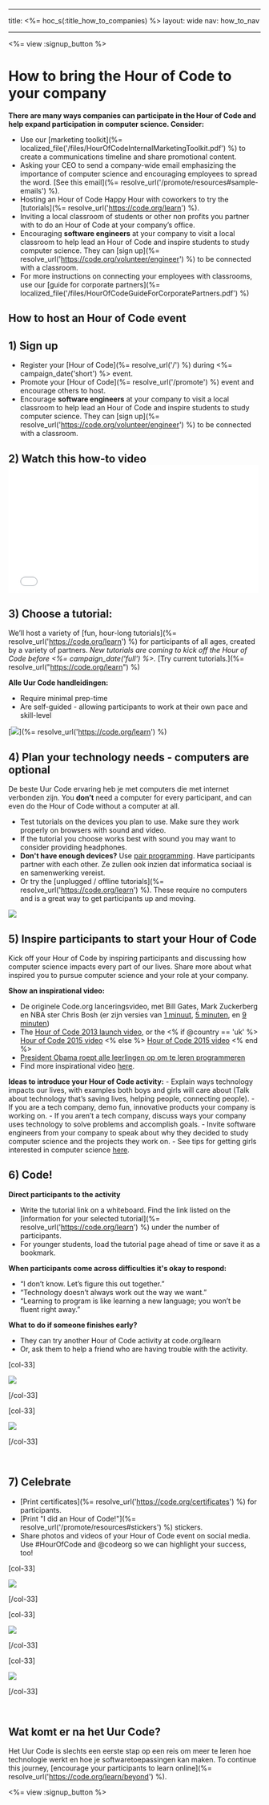 * * *

title: <%= hoc_s(:title_how_to_companies) %> layout: wide nav: how_to_nav

* * *

<%= view :signup_button %>

# How to bring the Hour of Code to your company

**There are many ways companies can participate in the Hour of Code and help expand participation in computer science. Consider:**

  * Use our [marketing toolkit](%= localized_file('/files/HourOfCodeInternalMarketingToolkit.pdf') %) to create a communications timeline and share promotional content.
  * Asking your CEO to send a company-wide email emphasizing the importance of computer science and encouraging employees to spread the word. [See this email](%= resolve_url('/promote/resources#sample-emails') %).
  * Hosting an Hour of Code Happy Hour with coworkers to try the [tutorials](%= resolve_url('https://code.org/learn') %).
  * Inviting a local classroom of students or other non profits you partner with to do an Hour of Code at your company’s office.
  * Encouraging **software engineers** at your company to visit a local classroom to help lead an Hour of Code and inspire students to study computer science. They can [sign up](%= resolve_url('https://code.org/volunteer/engineer') %) to be connected with a classroom.
  * For more instructions on connecting your employees with classrooms, use our [guide for corporate partners](%= localized_file('/files/HourOfCodeGuideForCorporatePartners.pdf') %)

## How to host an Hour of Code event

## 1) Sign up

  * Register your [Hour of Code](%= resolve_url('/') %) during <%= campaign_date('short') %> event.
  * Promote your [Hour of Code](%= resolve_url('/promote') %) event and encourage others to host.
  * Encourage **software engineers** at your company to visit a local classroom to help lead an Hour of Code and inspire students to study computer science. They can [sign up](%= resolve_url('https://code.org/volunteer/engineer') %) to be connected with a classroom.

## 2) Watch this how-to video <iframe width="500" height="255" src="//www.youtube.com/embed/SrnvvWDm73k" frameborder="0" allowfullscreen></iframe>
## 3) Choose a tutorial:

We’ll host a variety of [fun, hour-long tutorials](%= resolve_url('https://code.org/learn') %) for participants of all ages, created by a variety of partners. *New tutorials are coming to kick off the Hour of Code before <%= campaign_date('full') %>.* [Try current tutorials.](%= resolve_url("https://code.org/learn") %)

**Alle Uur Code handleidingen:**

  * Require minimal prep-time
  * Are self-guided - allowing participants to work at their own pace and skill-level

[![](/images/fit-700/tutorials.png)](%= resolve_url('https://code.org/learn') %)

## 4) Plan your technology needs - computers are optional

De beste Uur Code ervaring heb je met computers die met internet verbonden zijn. You **don’t** need a computer for every participant, and can even do the Hour of Code without a computer at all.

  * Test tutorials on the devices you plan to use. Make sure they work properly on browsers with sound and video.
  * If the tutorial you choose works best with sound you may want to consider providing headphones.
  * **Don't have enough devices?** Use [pair programming](https://www.youtube.com/watch?v=vgkahOzFH2Q). Have participants partner with each other. Ze zullen ook inzien dat informatica sociaal is en samenwerking vereist.
  * Or try the [unplugged / offline tutorials](%= resolve_url('https://code.org/learn') %). These require no computers and is a great way to get participants up and moving. 

![](/images/fit-350/group_ipad.jpg)

## 5) Inspire participants to start your Hour of Code

Kick off your Hour of Code by inspiring participants and discussing how computer science impacts every part of our lives. Share more about what inspired you to pursue computer science and your role at your company.

**Show an inspirational video:**

  * De originele Code.org lanceringsvideo, met Bill Gates, Mark Zuckerberg en NBA ster Chris Bosh (er zijn versies van [1 minuut](https://www.youtube.com/watch?v=qYZF6oIZtfc), [5 minuten](https://www.youtube.com/watch?v=nKIu9yen5nc), en [9 minuten](https://www.youtube.com/watch?v=dU1xS07N-FA))
  * The [Hour of Code 2013 launch video](https://www.youtube.com/watch?v=FC5FbmsH4fw), or the <% if @country == 'uk' %> [Hour of Code 2015 video](https://www.youtube.com/watch?v=7L97YMYqLHc) <% else %> [Hour of Code 2015 video](https://www.youtube.com/watch?v=7L97YMYqLHc) <% end %>
  * [President Obama roept alle leerlingen op om te leren programmeren](https://www.youtube.com/watch?v=6XvmhE1J9PY)
  * Find more inspirational video [here](https://www.youtube.com/playlist?list=PLzdnOPI1iJNfpD8i4Sx7U0y2MccnrNZuP).

**Ideas to introduce your Hour of Code activity:** - Explain ways technology impacts our lives, with examples both boys and girls will care about (Talk about technology that’s saving lives, helping people, connecting people). - If you are a tech company, demo fun, innovative products your company is working on. - If you aren’t a tech company, discuss ways your company uses technology to solve problems and accomplish goals. - Invite software engineers from your company to speak about why they decided to study computer science and the projects they work on. - See tips for getting girls interested in computer science [here](<%= resolve_url('https://code.org/girls') %>).

## 6) Code!

**Direct participants to the activity**

  * Write the tutorial link on a whiteboard. Find the link listed on the [information for your selected tutorial](%= resolve_url('https://code.org/learn') %) under the number of participants.
  * For younger students, load the tutorial page ahead of time or save it as a bookmark.

**When participants come across difficulties it's okay to respond:**

  * “I don’t know. Let’s figure this out together.”
  * “Technology doesn’t always work out the way we want.”
  * “Learning to program is like learning a new language; you won’t be fluent right away.”

**What to do if someone finishes early?**

  * They can try another Hour of Code activity at code.org/learn
  * Or, ask them to help a friend who are having trouble with the activity.

[col-33]

![](/images/fit-250/highschoolgirls.jpeg)

[/col-33]

[col-33]

![](/images/fit-300/group_ar.jpg)

[/col-33]

<p style="clear:both">
  &nbsp;
</p>

## 7) Celebrate

  * [Print certificates](%= resolve_url('https://code.org/certificates') %) for participants.
  * [Print "I did an Hour of Code!"](%= resolve_url('/promote/resources#stickers') %) stickers.
  * Share photos and videos of your Hour of Code event on social media. Use #HourOfCode and @codeorg so we can highlight your success, too!

[col-33]

![](/images/fit-250/celebrate2.jpeg)

[/col-33]

[col-33]

![](/images/fit-260/highlight-certificates.jpg)

[/col-33]

[col-33]

![](/images/fit-300/boy-certificate.jpg)

[/col-33]

<p style="clear:both">
  &nbsp;
</p>

## Wat komt er na het Uur Code?

Het Uur Code is slechts een eerste stap op een reis om meer te leren hoe technologie werkt en hoe je softwaretoepassingen kan maken. To continue this journey, [encourage your participants to learn online](%= resolve_url('https://code.org/learn/beyond') %).

<%= view :signup_button %>